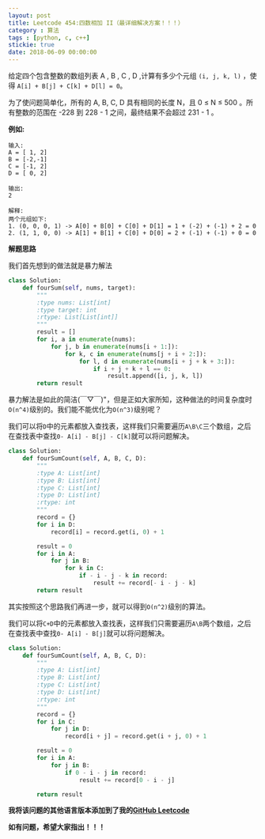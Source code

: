 ```yaml
---
layout: post
title: Leetcode 454:四数相加 II（最详细解决方案！！！）
category : 算法
tags : [python, c, c++]
stickie: true
date: 2018-06-09 00:00:00
---
```


给定四个包含整数的数组列表 A , B , C , D ,计算有多少个元组 `(i, j, k, l)` ，使得 `A[i] + B[j] + C[k] + D[l] = 0`。

为了使问题简单化，所有的 A, B, C, D 具有相同的长度 N，且 0 ≤ N ≤ 500 。所有整数的范围在 -228 到 228 - 1 之间，最终结果不会超过 231 - 1 。

**例如:**

```
输入:
A = [ 1, 2]
B = [-2,-1]
C = [-1, 2]
D = [ 0, 2]

输出:
2

解释:
两个元组如下:
1. (0, 0, 0, 1) -> A[0] + B[0] + C[0] + D[1] = 1 + (-2) + (-1) + 2 = 0
2. (1, 1, 0, 0) -> A[1] + B[1] + C[0] + D[0] = 2 + (-1) + (-1) + 0 = 0
```

**解题思路**

我们首先想到的做法就是暴力解法

```python
class Solution:
    def fourSum(self, nums, target):
        """
        :type nums: List[int]
        :type target: int
        :rtype: List[List[int]]
        """
        result = []
        for i, a in enumerate(nums):
            for j, b in enumerate(nums[i + 1:]):
                for k, c in enumerate(nums[j + i + 2:]):
                    for l, d in enumerate(nums[i + j + k + 3:]):
                        if i + j + k + l == 0:
                            result.append([i, j, k, l])
        return result
```

暴力解法是如此的简洁(￣▽￣)"，但是正如大家所知，这种做法的时间复杂度时`O(n^4)`级别的。我们能不能优化为`O(n^3)`级别呢？

我们可以将`D`中的元素都放入查找表，这样我们只需要遍历`A\B\C`三个数组，之后在查找表中查找`0- A[i] - B[j] - C[k]`就可以将问题解决。

```python
class Solution:
    def fourSumCount(self, A, B, C, D):
        """
        :type A: List[int]
        :type B: List[int]
        :type C: List[int]
        :type D: List[int]
        :rtype: int
        """
        record = {}
        for i in D:
            record[i] = record.get(i, 0) + 1

        result = 0
        for i in A:
            for j in B:
                for k in C:
                    if - i - j - k in record:
                        result += record[- i - j - k]
        return result
```

其实按照这个思路我们再进一步，就可以得到`O(n^2)`级别的算法。

我们可以将`C+D`中的元素都放入查找表，这样我们只需要遍历`A\B`两个数组，之后在查找表中查找`0- A[i] - B[j]`就可以将问题解决。

```python
class Solution:
    def fourSumCount(self, A, B, C, D):
        """
        :type A: List[int]
        :type B: List[int]
        :type C: List[int]
        :type D: List[int]
        :rtype: int
        """
        record = {}
        for i in C:
            for j in D:
                record[i + j] = record.get(i + j, 0) + 1

        result = 0
        for i in A:
            for j in B:
                if 0 - i - j in record:
                    result += record[0 - i - j]

        return result
```

**我将该问题的其他语言版本添加到了我的[GitHub Leetcode](https://github.com/luliyucoordinate/Leetcode)**

**如有问题，希望大家指出！！！**